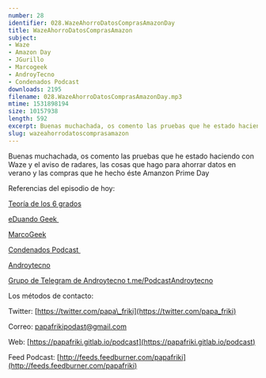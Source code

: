```yaml
---
number: 28
identifier: 028.WazeAhorroDatosComprasAmazonDay
title: WazeAhorroDatosComprasAmazon
subject:
- Waze
- Amazon Day
- JGurillo
- Marcogeek
- AndroyTecno
- Condenados Podcast
downloads: 2195
filename: 028.WazeAhorroDatosComprasAmazonDay.mp3
mtime: 1531898194
size: 10157938
length: 592
excerpt: Buenas muchachada, os comento las pruebas que he estado haciendo con Waze y el aviso de radares, las cosas que hago para ahorrar datos en verano y las
slug: wazeahorrodatoscomprasamazon
---
```

Buenas muchachada, os comento las pruebas que he estado haciendo con Waze y el aviso de radares, las cosas que hago para ahorrar datos en verano y las compras que he hecho éste Amanzon Prime Day

Referencias del episodio de hoy:

[Teoría de los 6 grados](https://es.wikipedia.org/wiki/Seis_grados_de_separaci%C3%B3n)

[eDuando Geek ](https://educandogeek.github.io/)

[MarcoGeek](https://www.ivoox.com/podcast-marcogeek_sq_f1151977_1.html)

[Condenados Podcast ](http://www.condenadospodcast.com/)

[Androytecno](http://androytecno.com/)

[Grupo de Telegram de Androytecno t.me/PodcastAndroytecno ](t.me/PodcastAndroytecno)

Los métodos de contacto:

Twitter: [https://twitter.com/papa\_friki](https://twitter.com/papa_friki)

Correo: [papafrikipodast@gmail.com](https://archive.org/details/papafrikipodast@gmail.com)

Web: [https://papafriki.gitlab.io/podcast](https://papafriki.gitlab.io/podcast)

Feed Podcast: [http://feeds.feedburner.com/papafriki](http://feeds.feedburner.com/papafriki)